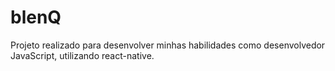 # blenQ

Projeto realizado para desenvolver minhas habilidades como desenvolvedor JavaScript, utilizando react-native.
